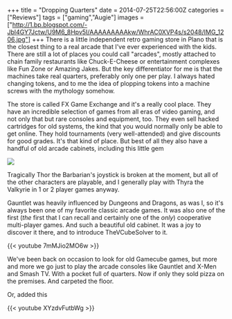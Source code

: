 +++
title = "Dropping Quarters"
date = 2014-07-25T22:56:00Z
categories = ["Reviews"]
tags = ["gaming","Augie"]
images = ["http://1.bp.blogspot.com/-Jbl4GY7Jctw/U9M6_8Hpv5I/AAAAAAAAAkw/WhrAC0XVP4s/s2048/IMG_1206.jpg"]
+++
There is a little independent retro gaming store in Plano that is the closest thing to a real arcade that I've ever experienced with the kids. There are still a lot of places you could call "arcades", mostly attached to chain family restaurants like Chuck-E-Cheese or entertainment complexes like Fun Zone or Amazing Jakes. But the key differentiator for me is that the machines take real quarters, preferably only one per play. I always hated changing tokens, and to me the idea of plopping tokens into a machine screws with the mythology somehow.

<!--more-->

The store is called FX Game Exchange and it's a really cool place. They have an incredible selection of games from all eras of video gaming, and not only that but rare consoles and equipment, too. They even sell hacked cartridges for old systems, the kind that you would normally only be able to get online. They hold tournaments (very well-attended) and give discounts for good grades. It's that kind of place. But best of all they also have a handful of old arcade cabinets, including this little gem

![](http://1.bp.blogspot.com/-Jbl4GY7Jctw/U9M6_8Hpv5I/AAAAAAAAAkw/WhrAC0XVP4s/s2048/IMG_1206.jpg)

Tragically Thor the Barbarian's joystick is broken at the moment, but all of the other characters are playable, and I generally play with Thyra the Valkyrie in 1 or 2 player games anyway.

Gauntlet was heavily influenced by Dungeons and Dragons, as was I, so it's always been one of my favorite classic arcade games. It was also one of the first (*the* first that I can recall and certainly one of the *only*) cooperative multi-player games. And such a beautiful old cabinet. It was a joy to discover it there, and to introduce TheVCubeSolver to it.

{{< youtube 7mMJio2MO6w >}}

We've been back on occasion to look for old Gamecube games, but more and more we go just to play the arcade consoles like Gauntlet and X-Men and Smash TV. With a pocket full of quarters. Now if only they sold pizza on the premises. And carpeted the floor.

Or, added this

{{< youtube XYzdvFutbWg >}}
